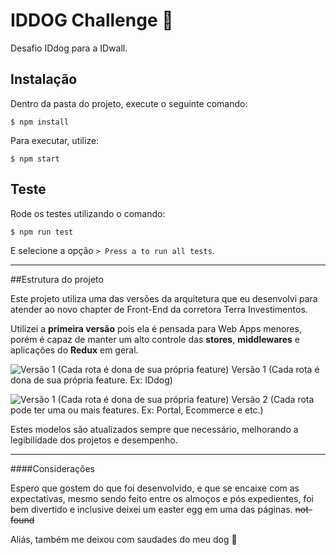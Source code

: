 # IDDOG Challenge  :rocket:

Desafio IDdog para a IDwall.

## Instalação
Dentro da pasta do projeto, execute o seguinte comando:

```
$ npm install
```
Para executar, utilize:
```
$ npm start
```

## Teste
Rode os testes utilizando o comando:

```
$ npm run test
```
E selecione a opção `> Press a to run all tests`.


------------

##Estrutura do projeto

Este projeto utiliza uma das versões da arquitetura que eu desenvolvi para atender ao novo chapter de Front-End da corretora Terra Investimentos.

Utilizei a **primeira versão** pois ela é pensada para Web Apps menores, porém é capaz de manter um alto controle das **stores**, **middlewares** e aplicações do **Redux** em geral.

![Versão 1 (Cada rota é dona de sua própria feature)](https://i.imgur.com/yTNEDeP.png "Versão 1 (Cada rota é dona de sua própria feature)")
      Versão 1 (Cada rota é dona de sua própria feature. Ex: IDdog)

![Versão 1 (Cada rota é dona de sua própria feature)](https://i.imgur.com/lDrSZ8j.png "Versão 1 (Cada rota é dona de sua própria feature)")
      Versão 2 (Cada rota pode ter uma ou mais features. Ex: Portal, Ecommerce e etc.)


Estes modelos são atualizados sempre que necessário, melhorando a legibilidade dos projetos e desempenho.

------------

####Considerações

Espero que gostem do que foi desenvolvido, e que se encaixe com as expectativas, mesmo sendo feito entre os almoços e pós expedientes, foi bem divertido e inclusive deixei um easter egg em uma das páginas. ~~not-found~~


Aliás, também me deixou com saudades do meu dog  :dog:
